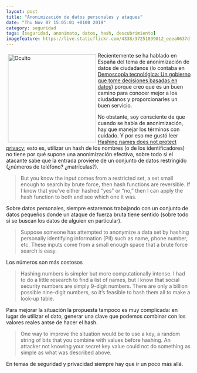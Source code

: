 ```yaml
--- 
layout: post
title: "Anonimización de datos personales y ataques"
date: "Thu Nov 07 15:05:01 +0100 2019"
category: seguridad
tags: [seguridad, anonimato, datos, hash, descubrimiento]
imagefeature: https://live.staticflickr.com/4338/37251899012_eeea0637df_m.jpg
---
```


<a href="https://www.flickr.com/photos/fernand0/37251899012" title="Oculto"><img src="https://live.staticflickr.com/4338/37251899012_eeea0637df_m.jpg" width="240"  alt="Oculto" style="float:left; margin:5px"></a>
Recientemente se ha hablado en España del tema de anonimización de datos de ciudadanos (lo contaba en [Demoscopía tecnológica: Un gobierno que tome decisiones basadas en datos](http://fernand0.blogalia.com/historias/78040)) porque creo que es un buen camino para conocer mejor a los ciudadanos y proporcionarles un buen servicio.

No obstante, soy consciente de que cuando se habla de anonimización, hay que manejar los términos con cuidado. Y por eso me gustó leer [Hashing names does not protect privacy](https://www.johndcook.com/blog/2019/07/20/hashing-pii-does-not-protect-privacy/); esto es, utilizar un hash de los nombres (o de los identificadores) no tiene por qué supone una anonimización efectiva, sobre todo si el atacante sabe que la entrada proviene de un conjunto de datos restringido (¿números de teléfono? ¿matrículas?).

> But you know the input comes from a restricted set, a set small enough to search by brute force, then hash functions are reversible. If I know that you’ve either hashed “yes” or “no,” then I can apply the hash function to both and see which one it was.

Sobre datos personales, siempre estaremos trabajando con un conjunto de datos pequeños donde un ataque de fuerza bruta tiene sentido (sobre todo si se buscan los datos de alguien en particular).

> Suppose someone has attempted to anonymize a data set by hashing personally identifying information (PII) such as name, phone number, etc. These inputs come from a small enough space that a brute force search is easy.

Los números son más costosos

> Hashing numbers is simpler but more computationally intense. I had to do a little research to find a list of names, but I know that social security numbers are simply 9-digit numbers. There are only a billion possible nine-digit numbers, so it’s feasible to hash them all to make a look-up table.

Para mejorar la situación la propuesta tampoco es muy complicada: en lugar de utilizar el dato, generar una clave que podemos combinar con los valores reales antse de hacer el hash.

> One way to improve the situation would be to use a key, a random string of bits that you combine with values before hashing. An attacker not knowing your secret key value could not do something as simple as what was described above.

En temas de seguridad y privacidad siempre hay que ir un poco más allá.

